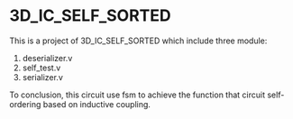 # 3D_IC_SELF_SORTED
This is a project of 3D_IC_SELF_SORTED
which include three module:
1. deserializer.v
2. self_test.v
3. serializer.v

To conclusion, this circuit use fsm to achieve the function that circuit self-ordering based on inductive coupling.
